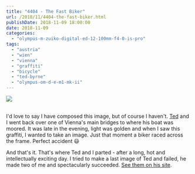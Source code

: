```yaml
---
title: "4404 - The Fast Biker"
url: /2018/11/4404-the-fast-biker.html
publishDate: 2018-11-09 18:00:00
date: 2018-11-09
categories: 
  - "olympus-m-zuiko-digital-ed-12-100mm-f4-0-is-pro"
tags: 
  - "austria"
  - "wien"
  - "vienna"
  - "graffiti"
  - "bicycle"
  - "ted-byrne"
  - "olympus-om-d-e-m1-mk-ii"
---
```

<div class="container">
<div class="center"><a target="_blank" href="https://d25zfm9zpd7gm5.cloudfront.net/1200x1200/2017/20170802_194750_lr.jpg"><img class="webfeedsFeaturedVisual" src="https://d25zfm9zpd7gm5.cloudfront.net/0600x0600/2017/20170802_194750_lr.jpg" /></a></div>
</div>
<br />

I'd love to say I have composed this image, but of course I haven't.
[Ted](https://imagefiction.blogspot.com/) and I went back over one
of Vienna's main bridges to where his boat was moored. It was late
in the evening, light was golden and when I saw this graffiti, I
wanted to take an image. Just that moment a biker raced across the
frame. Perfect accident :smiley:

And that's it. That's where Ted and I parted - after a long, hot and
intellectually exciting day. I tried to make a last image of Ted and
failed, he made two of me and spectacularly succeeded.
[See them on his site](https://imagefiction.blogspot.com/2018/10/andreas.html).